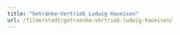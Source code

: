 ```yaml
---
title: "Getränke-Vertrieb Ludwig Haueisen"
url: /filderstadt/getraenke-vertrieb-ludwig-haueisen/
---
```

